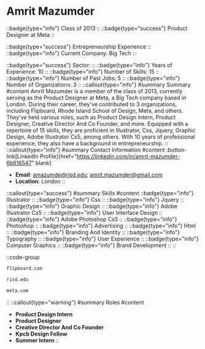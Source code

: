 # Amrit Mazumder
::badge{type="info"}
Class of 2013
::
::badge{type="success"}
Product Designer at Meta
::

::badge{type="success"}
Entrepreneurship Experience
::
::badge{type="info"}
Current Company: Big Tech
::

::badge{type="success"}
Sector: 
::
::badge{type="info"}
Years of Experience: 10
::
::badge{type="info"}
Number of Skills: 15
::
::badge{type="info"}
Number of Past Jobs: 5
::
::badge{type="info"}
Number of Organizations: 3
::
::callout{type="info"}
#summary
Summary
#content
Amrit Mazumder is a member of the class of 2013, currently serving as the Product Designer at Meta, a Big Tech company based in London. During their career, they've contributed to 3 organizations, including Flipboard, Rhode Island School of Design, Meta, and others. They've held various roles, such as Product Design Intern, Product Designer, Creative Director And Co Founder, and more. Equipped with a repertoire of 15 skills, they are proficient in Illustrator, Css, Jquery, Graphic Design, Adobe Illustrator Cs5, among others.  With 10 years of professional experience, they also have a background in entrepreneurship.
::
::callout{type="info"}
#summary
Contact Information
#content
:button-link[LinkedIn Profile]{href="https://linkedin.com/in/amrit-mazumder-6b616547" blank}
- **Email**: amazumde@risd.edu; amrit.mazumder@gmail.com
- **Location**: London
::

::callout{type="success"}
#summary
Skills
#content
::badge{type="info"}
Illustrator
::
::badge{type="info"}
Css
::
::badge{type="info"}
Jquery
::
::badge{type="info"}
Graphic Design
::
::badge{type="info"}
Adobe Illustrator Cs5
::
::badge{type="info"}
User Interface Design
::
::badge{type="info"}
Adobe Photoshop Cs5
::
::badge{type="info"}
Photoshop
::
::badge{type="info"}
Advertising
::
::badge{type="info"}
Html
::
::badge{type="info"}
Branding And Identity
::
::badge{type="info"}
Typography
::
::badge{type="info"}
User Experience
::
::badge{type="info"}
Computer Graphics
::
::badge{type="info"}
Brand Development
::
::

::code-group
```bash [Flipboard]
flipboard.com
```
```bash [Rhode Island School of Design]
risd.edu
```
```bash [Meta]
meta.com
```
::
::callout{type="warning"}
#summary
Roles
#content
- **Product Design Intern**
- **Product Designer**
- **Creative Director And Co Founder**
- **Kpcb Design Fellow**
- **Summer Intern**
::

